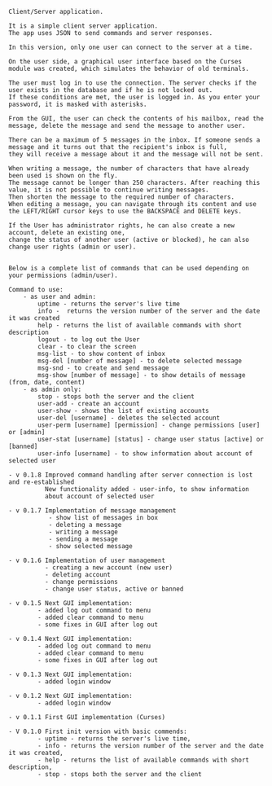     Client/Server application.

    It is a simple client server application.
    The app uses JSON to send commands and server responses.

    In this version, only one user can connect to the server at a time.

    On the user side, a graphical user interface based on the Curses module was created, which simulates the behavior of old terminals.

    The user must log in to use the connection. The server checks if the user exists in the database and if he is not locked out. 
    If these conditions are met, the user is logged in. As you enter your password, it is masked with asterisks.

    From the GUI, the user can check the contents of his mailbox, read the message, delete the message and send the message to another user.

    There can be a maximum of 5 messages in the inbox. If someone sends a message and it turns out that the recipient's inbox is full, 
    they will receive a message about it and the message will not be sent.

    When writing a message, the number of characters that have already been used is shown on the fly. 
    The message cannot be longer than 250 characters. After reaching this value, it is not possible to continue writing messages.
    Then shorten the message to the required number of characters.
    When editing a message, you can navigate through its content and use the LEFT/RIGHT cursor keys to use the BACKSPACE and DELETE keys.

    If the User has administrator rights, he can also create a new account, delete an existing one, 
    change the status of another user (active or blocked), he can also change user rights (admin or user).


    Below is a complete list of commands that can be used depending on your permissions (admin/user).    

    Command to use:
        - as user and admin:
            uptime - returns the server's live time
            info -  returns the version number of the server and the date it was created
            help - returns the list of available commands with short description
            logout - to log out the User
            clear - to clear the screen
            msg-list - to show content of inbox
            msg-del [number of message] - to delete selected message
            msg-snd - to create and send message
            msg-show [number of message] - to show details of message (from, date, content)
        - as admin only:
            stop - stops both the server and the client
            user-add - create an account
            user-show - shows the list of existing accounts
            user-del [username] - deletes the selected account
            user-perm [username] [permission] - change permissions [user] or [admin]
            user-stat [username] [status] - change user status [active] or [banned]
            user-info [username] - to show information about account of selected user

    - v 0.1.8 Improved command handling after server connection is lost and re-established
              New functionality added - user-info, to show information 
              about account of selected user

    - v 0.1.7 Implementation of message management
               - show list of messages in box
               - deleting a message
               - writing a message
               - sending a message
               - show selected message

    - v 0.1.6 Implementation of user management
              - creating a new account (new user)
              - deleting account
              - change permissions
              - change user status, active or banned

    - v 0.1.5 Next GUI implementation:
            - added log out command to menu
            - added clear command to menu
            - some fixes in GUI after log out

    - v 0.1.4 Next GUI implementation:
            - added log out command to menu
            - added clear command to menu
            - some fixes in GUI after log out

    - v 0.1.3 Next GUI implementation:
            - added login window

    - v 0.1.2 Next GUI implementation:
            - added login window

    - v 0.1.1 First GUI implementation (Curses)

    - V 0.1.0 First init version with basic commends:
            - uptime - returns the server's live time,
            - info - returns the version number of the server and the date it was created,
            - help - returns the list of available commands with short description,
            - stop - stops both the server and the client


